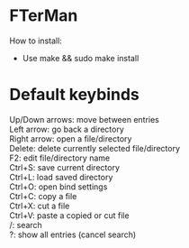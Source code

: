 # FTerMan
How to install:
- Use make && sudo make install
# Default keybinds
Up/Down arrows: move between entries\
Left arrow: go back a directory\
Right arrow: open a file/directory\
Delete: delete currently selected file/directory\
F2: edit file/directory name\
Ctrl+S: save current directory\
Ctrl+L: load saved directory\
Ctrl+O: open bind settings\
Ctrl+C: copy a file\
Ctrl+X: cut a file\
Ctrl+V: paste a copied or cut file\
/: search\
?: show all entries (cancel search)

